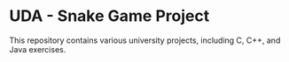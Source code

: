 # UDA - Snake Game Project

This repository contains various university projects, including C, C++, and Java exercises.

